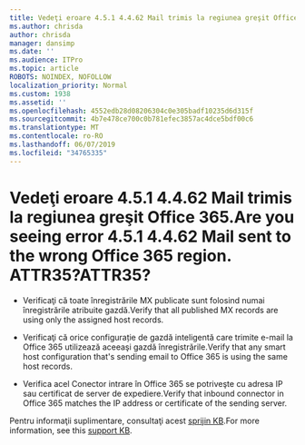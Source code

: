 ```yaml
---
title: Vedeţi eroare 4.5.1 4.4.62 Mail trimis la regiunea greşit Office 365. ATTR35?
ms.author: chrisda
author: chrisda
manager: dansimp
ms.date: ''
ms.audience: ITPro
ms.topic: article
ROBOTS: NOINDEX, NOFOLLOW
localization_priority: Normal
ms.custom: 1938
ms.assetid: ''
ms.openlocfilehash: 4552edb28d08206304c0e305badf10235d6d315f
ms.sourcegitcommit: 4b7e478ce700c0b781efec3857ac4dce5bdf00c6
ms.translationtype: MT
ms.contentlocale: ro-RO
ms.lasthandoff: 06/07/2019
ms.locfileid: "34765335"
---
```

# <a name="are-you-seeing-error-451-4462-mail-sent-to-the-wrong-office-365-region-attr35"></a><span data-ttu-id="6681f-103">Vedeţi eroare 4.5.1 4.4.62 Mail trimis la regiunea greşit Office 365.</span><span class="sxs-lookup"><span data-stu-id="6681f-103">Are you seeing error 4.5.1 4.4.62 Mail sent to the wrong Office 365 region.</span></span> <span data-ttu-id="6681f-104">ATTR35?</span><span class="sxs-lookup"><span data-stu-id="6681f-104">ATTR35?</span></span>

- <span data-ttu-id="6681f-105">Verificaţi că toate înregistrările MX publicate sunt folosind numai înregistrările atribuite gazdă.</span><span class="sxs-lookup"><span data-stu-id="6681f-105">Verify that all published MX records are using only the assigned host records.</span></span>

- <span data-ttu-id="6681f-106">Verificaţi că orice configurație de gazdă inteligentă care trimite e-mail la Office 365 utilizează aceeaşi gazdă înregistrările.</span><span class="sxs-lookup"><span data-stu-id="6681f-106">Verify that any smart host configuration that's sending email to Office 365 is using the same host records.</span></span>

- <span data-ttu-id="6681f-107">Verifica acel Conector intrare în Office 365 se potriveşte cu adresa IP sau certificat de server de expediere.</span><span class="sxs-lookup"><span data-stu-id="6681f-107">Verify that inbound connector in Office 365 matches the IP address or certificate of the sending server.</span></span>

<span data-ttu-id="6681f-108">Pentru informaţii suplimentare, consultaţi acest [sprijin KB](https://support.microsoft.com/help/4057301/attr35-response-code-when-mail-is-sent-to-eop-exo).</span><span class="sxs-lookup"><span data-stu-id="6681f-108">For more information, see this [support KB](https://support.microsoft.com/help/4057301/attr35-response-code-when-mail-is-sent-to-eop-exo).</span></span>
